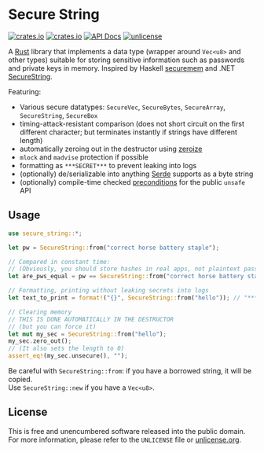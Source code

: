 # Secure String

[![crates.io](https://img.shields.io/crates/v/secure-string?logo=rust)](https://crates.io/crates/secure-string)
[![crates.io](https://img.shields.io/crates/d/secure-string)](https://crates.io/crates/secure-string)
[![API Docs](https://docs.rs/secure-string/badge.svg)](https://docs.rs/secure-string/)
[![unlicense](https://img.shields.io/badge/un-license-green.svg?style=flat)](https://unlicense.org)

A [Rust] library that implements a data type (wrapper around `Vec<u8>` and other types) suitable for storing sensitive information such as passwords and private keys in memory.
Inspired by Haskell [securemem] and .NET [SecureString].

Featuring:

- Various secure datatypes: `SecureVec`, `SecureBytes`, `SecureArray`, `SecureString`, `SecureBox`
- timing-attack-resistant comparison (does not short circuit on the first different character; but terminates instantly if strings have different length)
- automatically zeroing out in the destructor using [zeroize]
- `mlock` and `madvise` protection if possible
- formatting as `***SECRET***` to prevent leaking into logs
- (optionally) de/serializable into anything [Serde] supports as a byte string
- (optionally) compile-time checked [preconditions] for the public `unsafe` API

[Rust]: https://www.rust-lang.org
[securemem]: https://hackage.haskell.org/package/securemem
[SecureString]: http://msdn.microsoft.com/en-us/library/system.security.securestring%28v=vs.110%29.aspx
[zeroize]: https://crates.io/crates/zeroize
[Serde]: https://serde.rs/
[preconditions]: https://crates.io/crates/pre

## Usage

```rust
use secure_string::*;

let pw = SecureString::from("correct horse battery staple");

// Compared in constant time:
// (Obviously, you should store hashes in real apps, not plaintext passwords)
let are_pws_equal = pw == SecureString::from("correct horse battery staple".to_string()); // true

// Formatting, printing without leaking secrets into logs
let text_to_print = format!("{}", SecureString::from("hello")); // "***SECRET***"

// Clearing memory
// THIS IS DONE AUTOMATICALLY IN THE DESTRUCTOR
// (but you can force it)
let mut my_sec = SecureString::from("hello");
my_sec.zero_out();
// (It also sets the length to 0)
assert_eq!(my_sec.unsecure(), "");
```

Be careful with `SecureString::from`: if you have a borrowed string, it will be copied.  
Use `SecureString::new` if you have a `Vec<u8>`.

## License

This is free and unencumbered software released into the public domain.  
For more information, please refer to the `UNLICENSE` file or [unlicense.org](https://unlicense.org).
